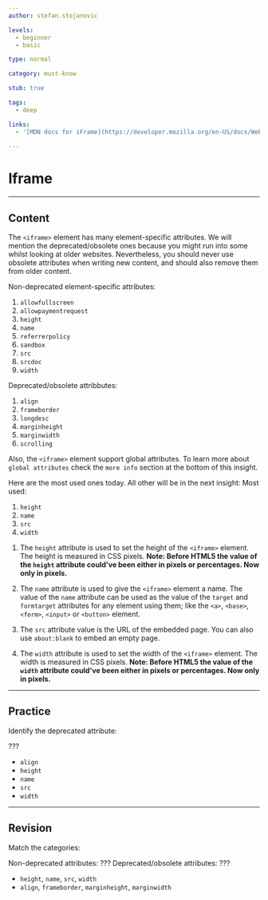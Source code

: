 ```yaml
---
author: stefan.stojanovic

levels:
  - beginner
  - basic

type: normal

category: must-know

stub: true

tags:
  - deep

links:
  - '[MDN docs for iFrame](https://developer.mozilla.org/en-US/docs/Web/HTML/Element/iframe){website}'
  
---
```

# Iframe
---
## Content

The `<iframe>` element has many element-specific attributes. We will mention the deprecated/obsolete ones because you might run into some whilst looking at older websites. Nevertheless, you should never use obsolete attributes when writing new content, and should also remove them from older content.

Non-deprecated element-specific attributes:
  1. `allowfullscreen`
  2. `allowpaymentrequest`
  3. `height`
  4. `name`
  5. `referrerpolicy`
  6. `sandbox`
  7. `src`
  8. `srcdoc`
  9. `width`

Deprecated/obsolete attribbutes:
  1. `align`
  2. `frameborder`
  3. `longdesc`
  4. `marginheight`
  5. `marginwidth`
  6. `scrolling`
    
Also, the `<iframe>` element support global attributes. To learn more about `global attributes` check the `more info` section at the bottom of this insight.
  
Here are the most used ones today. All other will be in the next insight:
Most used:
 1. `height`
 2. `name`
 3. `src`
 4. `width`

1) The `height` attribute is used to set the height of the `<iframe>` element. The height is measured in CSS pixels. **Note: Before HTML5 the value of the `height` attribute could've been either in pixels or percentages. Now only in pixels.**

2) The `name` attribute is used to give the `<iframe>` element a name. The value of the `name` attribute can be used as the value of the `target` and `formtarget` attributes for any element using them; like the `<a>`, `<base>`, `<form>`, `<input>` or `<button>` element.

3) The `src` attribute value is the URL of the embedded page. You can also use `about:blank` to embed an empty page.

4) The `width` attribute is used to set the width of the `<iframe>` element. The width is measured in CSS pixels. **Note: Before HTML5 the value of the `width` attribute could've been either in pixels or percentages. Now only in pixels.**


---
## Practice

Identify the deprecated attribute:

???

* `align`
* `height`
* `name`
* `src`
* `width`

---
## Revision

Match the categories:

Non-deprecated attributes: ???
Deprecated/obsolete attributes: ???

* `height`, `name`, `src`, `width`
* `align`, `frameborder`, `marginheight`, `marginwidth`
